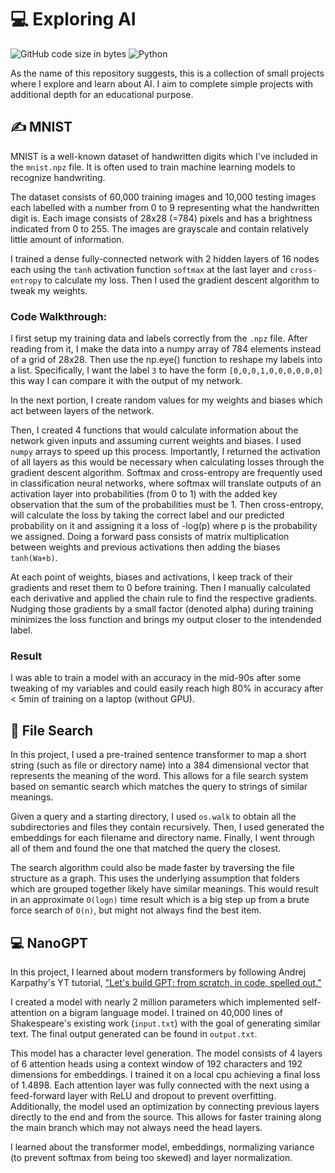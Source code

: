 # 💻 Exploring AI 

![GitHub code size in bytes](https://img.shields.io/github/languages/code-size/kellen-sun/Exploring_AI.svg)
![Python](https://img.shields.io/badge/language-language-blue.svg)


As the name of this repository suggests, this is a collection of small projects where I explore and learn about AI. I aim to complete simple projects with additional depth for an educational purpose.

## ✍️ MNIST

MNIST is a well-known dataset of handwritten digits which I've included in the ``mnist.npz`` file. It is often used to train machine learning models to recognize handwriting.

The dataset consists of 60,000 training images and 10,000 testing images each labelled with a number from 0 to 9 representing what the handwritten digit is. Each image consists of 28x28 (=784) pixels and has a brightness indicated from 0 to 255. The images are grayscale and contain relatively little amount of information. 

I trained a dense fully-connected network with 2 hidden layers of 16 nodes each using the ``tanh`` activation function ``softmax`` at the last layer and ``cross-entropy`` to calculate my loss. Then I used the gradient descent algorithm to tweak my weights.

### Code Walkthrough:

I first setup my training data and labels correctly from the ``.npz`` file. After reading from it, I make the data into a numpy array of 784 elements instead of a grid of 28x28. Then use the np.eye() function to reshape my labels into a list. Specifically, I want the label ``3`` to have the form ``[0,0,0,1,0,0,0,0,0,0]`` this way I can compare it with the output of my network. 

In the next portion, I create random values for my weights and biases which act between layers of the network.

Then, I created 4 functions that would calculate information about the network given inputs and assuming current weights and biases. I used ``numpy`` arrays to speed up this process. Importantly, I returned the activation of all layers as this would be necessary when calculating losses through the gradient descent algorithm. Softmax and cross-entropy are frequently used in classification neural networks, where softmax will translate outputs of an activation layer into probabilities (from 0 to 1) with the added key observation that the sum of the probabilities must be 1. Then cross-entropy, will calculate the loss by taking the correct label and our predicted probability on it and assigning it a loss of -log(p) where p is the probability we assigned. Doing a forward pass consists of matrix multiplication between weights and previous activations then adding the biases ``tanh(Wa+b)``.

At each point of weights, biases and activations, I keep track of their gradients and reset them to 0 before training. Then I manually calculated each derivative and applied the chain rule to find the respective gradients. Nudging those gradients by a small factor (denoted alpha) during training minimizes the loss function and brings my output closer to the intendended label.

### Result

I was able to train a model with an accuracy in the mid-90s after some tweaking of my variables and could easily reach high 80% in accuracy after < 5min of training on a laptop (without GPU).

## 📁 File Search

In this project, I used a pre-trained sentence transformer to map a short string (such as file or directory name) into a 384 dimensional vector that represents the meaning of the word. This allows for a file search system based on semantic search which matches the query to strings of similar meanings.

Given a query and a starting directory, I used ``os.walk`` to obtain all the subdirectories and files they contain recursively. Then, I used generated the embeddings for each filename and directory name. Finally, I went through all of them and found the one that matched the query the closest.

The search algorithm could also be made faster by traversing the file structure as a graph. This uses the underlying assumption that folders which are grouped together likely have similar meanings. This would result in an approximate ``O(logn)`` time result which is a big step up from a brute force search of ``O(n)``, but might not always find the best item.

## 💻 NanoGPT

In this project, I learned about modern transformers by following Andrej Karpathy's YT tutorial, ["Let's build GPT: from scratch, in code, spelled out."](https://youtu.be/kCc8FmEb1nY)

I created a model with nearly 2 million parameters which implemented self-attention on a bigram language model. I trained on 40,000 lines of Shakespeare's existing work (``input.txt``) with the goal of generating similar text. The final output generated can be found in ``output.txt``.

This model has a character level generation. The model consists of 4 layers of 6 attention heads using a context window of 192 characters and 192 dimensions for embeddings. I trained it on a local cpu achieving a final loss of 1.4898. Each attention layer was fully connected with the next using a feed-forward layer with ReLU and dropout to prevent overfitting. Additionally, the model used an optimization by connecting previous layers directly to the end and from the source. This allows for faster training along the main branch which may not always need the head layers.

I learned about the transformer model, embeddings, normalizing variance (to prevent softmax from being too skewed) and layer normalization.
